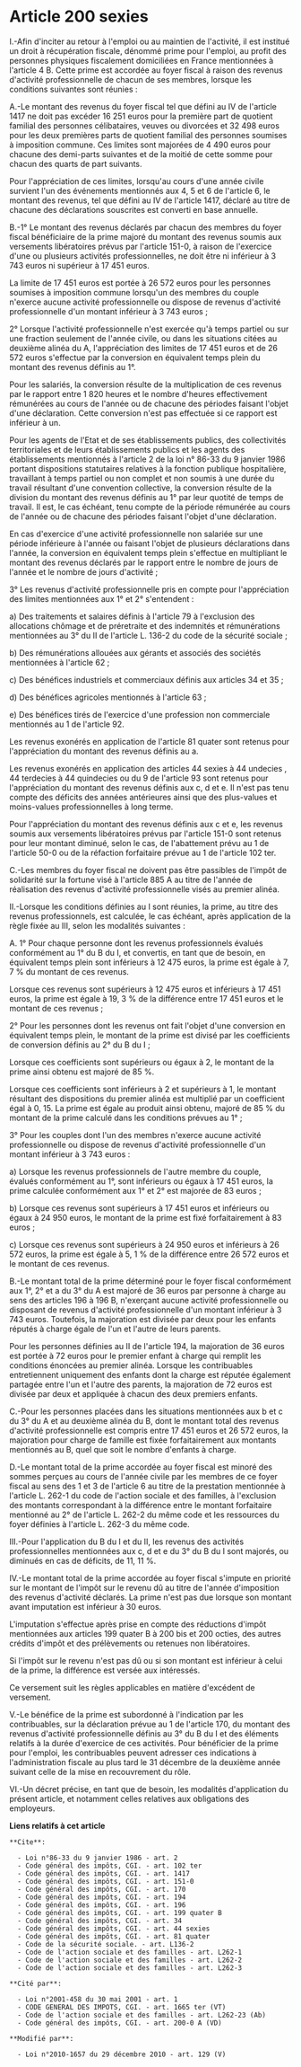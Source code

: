 # Article 200 sexies

I.-Afin d'inciter au retour à l'emploi ou au maintien de l'activité, il est institué un droit à récupération fiscale, dénommé
prime pour l'emploi, au profit des personnes physiques fiscalement domiciliées en France mentionnées à l'article 4 B. Cette
prime est accordée au foyer fiscal à raison des revenus d'activité professionnelle de chacun de ses membres, lorsque les
conditions suivantes sont réunies : 

A.-Le montant des revenus du foyer fiscal tel que défini au IV de l'article 1417 ne doit pas excéder 16 251 euros pour la
première part de quotient familial des personnes célibataires, veuves ou divorcées et 32 498 euros pour les deux premières
parts de quotient familial des personnes soumises à imposition commune. Ces limites sont majorées de 4 490 euros pour chacune
des demi-parts suivantes et de la moitié de cette somme pour chacun des quarts de part suivants. 

Pour l'appréciation de ces limites, lorsqu'au cours d'une année civile survient l'un des événements mentionnés aux 4, 5 et 6
de l'article 6, le montant des revenus, tel que défini au IV de l'article 1417, déclaré au titre de chacune des déclarations
souscrites est converti en base annuelle.

B.-1° Le montant des revenus déclarés par chacun des membres du foyer fiscal bénéficiaire de la prime majoré du montant des
revenus soumis aux versements libératoires prévus par l'article 151-0, à raison de l'exercice d'une ou plusieurs activités
professionnelles, ne doit être ni inférieur à 3 743 euros ni supérieur à 17 451 euros. 

La limite de 17 451 euros est portée à 26 572 euros pour les personnes soumises à imposition commune lorsqu'un des membres du
couple n'exerce aucune activité professionnelle ou dispose de revenus d'activité professionnelle d'un montant inférieur à 3
743 euros ; 

2° Lorsque l'activité professionnelle n'est exercée qu'à temps partiel ou sur une fraction seulement de l'année civile, ou
dans les situations citées au deuxième alinéa du A, l'appréciation des limites de 17 451 euros et de 26 572 euros s'effectue
par la conversion en équivalent temps plein du montant des revenus définis au 1°. 

Pour les salariés, la conversion résulte de la multiplication de ces revenus par le rapport entre 1 820 heures et le nombre
d'heures effectivement rémunérées au cours de l'année ou de chacune des périodes faisant l'objet d'une déclaration. Cette
conversion n'est pas effectuée si ce rapport est inférieur à un. 

Pour les agents de l'Etat et de ses établissements publics, des collectivités territoriales et de leurs établissements
publics et les agents des établissements mentionnés à l'article 2 de la loi n° 86-33 du 9 janvier 1986 portant dispositions
statutaires relatives à la fonction publique hospitalière, travaillant à temps partiel ou non complet et non soumis à une
durée du travail résultant d'une convention collective, la conversion résulte de la division du montant des revenus définis
au 1° par leur quotité de temps de travail. Il est, le cas échéant, tenu compte de la période rémunérée au cours de l'année
ou de chacune des périodes faisant l'objet d'une déclaration. 

En cas d'exercice d'une activité professionnelle non salariée sur une période inférieure à l'année ou faisant l'objet de
plusieurs déclarations dans l'année, la conversion en équivalent temps plein s'effectue en multipliant le montant des revenus
déclarés par le rapport entre le nombre de jours de l'année et le nombre de jours d'activité ; 

3° Les revenus d'activité professionnelle pris en compte pour l'appréciation des limites mentionnées aux 1° et 2°
s'entendent : 

a) Des traitements et salaires définis à l'article 79 à l'exclusion des allocations chômage et de préretraite et des
indemnités et rémunérations mentionnées au 3° du II de l'article L. 136-2 du code de la sécurité sociale ; 

b) Des rémunérations allouées aux gérants et associés des sociétés mentionnées à l'article 62 ; 

c) Des bénéfices industriels et commerciaux définis aux articles 34 et 35 ; 

d) Des bénéfices agricoles mentionnés à l'article 63 ; 

e) Des bénéfices tirés de l'exercice d'une profession non commerciale mentionnés au 1 de l'article 92. 

Les revenus exonérés en application de l'article 81 quater sont retenus pour l'appréciation du montant des revenus définis au
a. 

Les revenus exonérés en application des articles 44 sexies à 44 undecies , 44 terdecies à 44 quindecies   ou du 9 de
l'article 93 sont retenus pour l'appréciation du montant des revenus définis aux c, d et e. Il n'est pas tenu compte des
déficits des années antérieures ainsi que des plus-values et moins-values professionnelles à long terme. 

Pour l'appréciation du montant des revenus définis aux c et e, les revenus soumis aux versements libératoires prévus par
l'article 151-0 sont retenus pour leur montant diminué, selon le cas, de l'abattement prévu au 1 de l'article 50-0 ou de la
réfaction forfaitaire prévue au 1 de l'article 102 ter.

C.-Les membres du foyer fiscal ne doivent pas être passibles de l'impôt de solidarité sur la fortune visé à l'article 885 A
au titre de l'année de réalisation des revenus d'activité professionnelle visés au premier alinéa. 

II.-Lorsque les conditions définies au I sont réunies, la prime, au titre des revenus professionnels, est calculée, le cas
échéant, après application de la règle fixée au III, selon les modalités suivantes : 

A. 1° Pour chaque personne dont les revenus professionnels évalués conformément au 1° du B du I, et convertis, en tant que de
besoin, en équivalent temps plein sont inférieurs à 12 475 euros, la prime est égale à 7, 7 % du montant de ces revenus. 

Lorsque ces revenus sont supérieurs à 12 475 euros et inférieurs à 17 451 euros, la prime est égale à 19, 3 % de la
différence entre 17 451 euros et le montant de ces revenus ; 

2° Pour les personnes dont les revenus ont fait l'objet d'une conversion en équivalent temps plein, le montant de la prime
est divisé par les coefficients de conversion définis au 2° du B du I ; 

Lorsque ces coefficients sont supérieurs ou égaux à 2, le montant de la prime ainsi obtenu est majoré de 85 %. 

Lorsque ces coefficients sont inférieurs à 2 et supérieurs à 1, le montant résultant des dispositions du premier alinéa est
multiplié par un coefficient égal à 0, 15. La prime est égale au produit ainsi obtenu, majoré de 85 % du montant de la prime
calculé dans les conditions prévues au 1° ; 

3° Pour les couples dont l'un des membres n'exerce aucune activité professionnelle ou dispose de revenus d'activité
professionnelle d'un montant inférieur à 3 743 euros : 

a) Lorsque les revenus professionnels de l'autre membre du couple, évalués conformément au 1°, sont inférieurs ou égaux à 17
451 euros, la prime calculée conformément aux 1° et 2° est majorée de 83 euros ; 

b) Lorsque ces revenus sont supérieurs à 17 451 euros et inférieurs ou égaux à 24 950 euros, le montant de la prime est fixé
forfaitairement à 83 euros ; 

c) Lorsque ces revenus sont supérieurs à 24 950 euros et inférieurs à 26 572 euros, la prime est égale à 5, 1 % de la
différence entre 26 572 euros et le montant de ces revenus.

B.-Le montant total de la prime déterminé pour le foyer fiscal conformément aux 1°, 2° et a du 3° du A est majoré de 36 euros
par personne à charge au sens des articles 196 à 196 B, n'exerçant aucune activité professionnelle ou disposant de revenus
d'activité professionnelle d'un montant inférieur à 3 743 euros. Toutefois, la majoration est divisée par deux pour les
enfants réputés à charge égale de l'un et l'autre de leurs parents. 

Pour les personnes définies au II de l'article 194, la majoration de 36 euros est portée à 72 euros pour le premier enfant à
charge qui remplit les conditions énoncées au premier alinéa. Lorsque les contribuables entretiennent uniquement des enfants
dont la charge est réputée également partagée entre l'un et l'autre des parents, la majoration de 72 euros est divisée par
deux et appliquée à chacun des deux premiers enfants.

C.-Pour les personnes placées dans les situations mentionnées aux b et c du 3° du A et au deuxième alinéa du B, dont le
montant total des revenus d'activité professionnelle est compris entre 17 451 euros et 26 572 euros, la majoration pour
charge de famille est fixée forfaitairement aux montants mentionnés au B, quel que soit le nombre d'enfants à charge.

D.-Le montant total de la prime accordée au foyer fiscal est minoré des sommes perçues au cours de l'année civile par les
membres de ce foyer fiscal au sens des 1 et 3 de l'article 6 au titre de la prestation mentionnée à l'article L. 262-1 du
code de l'action sociale et des familles, à l'exclusion des montants correspondant à la différence entre le montant
forfaitaire mentionné au 2° de l'article L. 262-2 du même code et les ressources du foyer définies à l'article L. 262-3 du
même code. 

III.-Pour l'application du B du I et du II, les revenus des activités professionnelles mentionnées aux c, d et e du 3° du B
du I sont majorés, ou diminués en cas de déficits, de 11, 11 %. 

IV.-Le montant total de la prime accordée au foyer fiscal s'impute en priorité sur le montant de l'impôt sur le revenu dû au
titre de l'année d'imposition des revenus d'activité déclarés. La prime n'est pas due lorsque son montant avant imputation
est inférieur à 30 euros.

L'imputation s'effectue après prise en compte des réductions d'impôt mentionnées aux articles 199 quater B à 200 bis et 200
octies, des autres crédits d'impôt et des prélèvements ou retenues non libératoires. 

Si l'impôt sur le revenu n'est pas dû ou si son montant est inférieur à celui de la prime, la différence est versée aux
intéressés. 

Ce versement suit les règles applicables en matière d'excédent de versement.

V.-Le bénéfice de la prime est subordonné à l'indication par les contribuables, sur la déclaration prévue au 1 de l'article
170, du montant des revenus d'activité professionnelle définis au 3° du B du I et des éléments relatifs à la durée d'exercice
de ces activités. Pour bénéficier de la prime pour l'emploi, les contribuables peuvent adresser ces indications à
l'administration fiscale au plus tard le 31 décembre de la deuxième année suivant celle de la mise en recouvrement du rôle. 

VI.-Un décret précise, en tant que de besoin, les modalités d'application du présent article, et notamment celles relatives
aux obligations des employeurs.

**Liens relatifs à cet article**

	**Cite**:

	  - Loi n°86-33 du 9 janvier 1986 - art. 2
	  - Code général des impôts, CGI. - art. 102 ter
	  - Code général des impôts, CGI. - art. 1417
	  - Code général des impôts, CGI. - art. 151-0
	  - Code général des impôts, CGI. - art. 170
	  - Code général des impôts, CGI. - art. 194
	  - Code général des impôts, CGI. - art. 196
	  - Code général des impôts, CGI. - art. 199 quater B
	  - Code général des impôts, CGI. - art. 34
	  - Code général des impôts, CGI. - art. 44 sexies
	  - Code général des impôts, CGI. - art. 81 quater
	  - Code de la sécurité sociale. - art. L136-2
	  - Code de l'action sociale et des familles - art. L262-1
	  - Code de l'action sociale et des familles - art. L262-2
	  - Code de l'action sociale et des familles - art. L262-3

	**Cité par**:

	  - Loi n°2001-458 du 30 mai 2001 - art. 1
	  - CODE GENERAL DES IMPOTS, CGI. - art. 1665 ter (VT)
	  - Code de l'action sociale et des familles - art. L262-23 (Ab)
	  - Code général des impôts, CGI. - art. 200-0 A (VD)

	**Modifié par**:

	  - Loi n°2010-1657 du 29 décembre 2010 - art. 129 (V)
